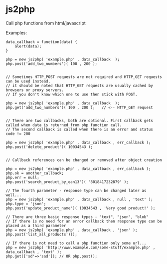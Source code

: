 # js2php
Call php functions from html/javascript






Examples:

    data_callback = function(data) {
        alert(data);
    }

    php = new js2php( 'example.php' , data_callback  );
    php.post('add_two_numbers')( 100 , 200 );


    // Sometimes HTTP_POST requests are not required and HTTP_GET requests can be used instead,
    // it should be noted that HTTP_GET requests are usually cached by browsers or proxy servers.
    // If you don't know which one to use then stick with POST.

    php = new js2php( 'example.php' , data_callback  );
    php.get('add_two_numbers')( 100 , 200 );   // <-- HTTP_GET request


    // There are two callbacks, both are optional. First callback gets called when data is returned from php function call.
    // The second callback is called when there is an error and status code != 200

    php = new js2php( 'example.php' , data_callback , err_callback );
    php.post('delete_product')( 10034543 );


    // Callback references can be changed or removed after object creation 

    php = new js2php( 'example.php' , data_callback , err_callback );
    php.ok = another_callback;
    php.err = null;
    php.post('search_product_by_ean13')( '8018417232879' );

    // The fourth parameter - response type can be changed later as well...
    php = new js2php( 'example.php' , data_callback , null , 'text' );
    php.type = 'json';
    php.post('update_product_name')( 10034543 , 'Very good product!' );

    // There are three basic response types - "text", "json", "blob"
    // If there is no need for an error callback then response type can be placed as a third parameter
    php = new js2php( 'example.php' , data_callback , 'json' );
    php.post('list_all_products')();

    // If there is not need to call a php function only some url...
    php = new js2php( 'http://www.example.com/some-stuff/example.php' , data_callback , 'text' );
    php.get(['sd'=>'sad']); // OR php.post();



